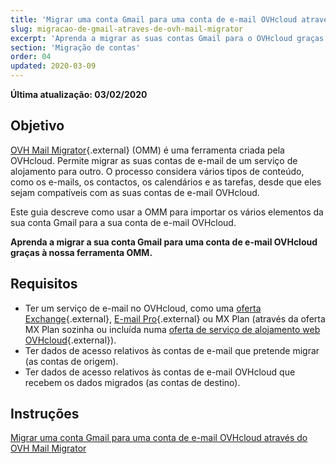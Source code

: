 ```yaml
---
title: 'Migrar uma conta Gmail para uma conta de e-mail OVHcloud através do OVH Mail Migrator'
slug: migracao-de-gmail-atraves-de-ovh-mail-migrator
excerpt: 'Aprenda a migrar as suas contas Gmail para o OVHcloud graças à nossa ferramenta OVH Mail Migrator'
section: 'Migração de contas'
order: 04
updated: 2020-03-09
---
```


**Última atualização: 03/02/2020**

## Objetivo

[OVH Mail Migrator](https://omm.ovh.net/){.external} (OMM) é uma ferramenta criada pela OVHcloud. Permite migrar as suas contas de e-mail de um serviço de alojamento para outro. O processo considera vários tipos de conteúdo, como os e-mails, os contactos, os calendários e as tarefas, desde que eles sejam compatíveis com as suas contas de e-mail OVHcloud. 

Este guia descreve como usar a OMM para importar os vários elementos da sua conta Gmail para a sua conta de e-mail OVHcloud.

**Aprenda a migrar a sua conta Gmail para uma conta de e-mail OVHcloud graças à nossa ferramenta OMM.**


## Requisitos

- Ter um serviço de e-mail no OVHcloud, como uma [oferta Exchange](https://www.ovhcloud.com/pt/emails/){.external}, [E-mail Pro](https://www.ovhcloud.com/pt/emails/email-pro/){.external} ou MX Plan (através da oferta MX Plan sozinha ou incluída numa [oferta de serviço de alojamento web OVHcloud](https://www.ovhcloud.com/pt/web-hosting/){.external}).
- Ter dados de acesso relativos às contas de e-mail que pretende migrar (as contas de origem).
- Ter dados de acesso relativos às contas de e-mail OVHcloud que recebem os dados migrados (as contas de destino).

## Instruções

[Migrar uma conta Gmail para uma conta de e-mail OVHcloud através do OVH Mail Migrator](/pages/web/emails/migrate_gmail_to_ovhcloud_by_omm)